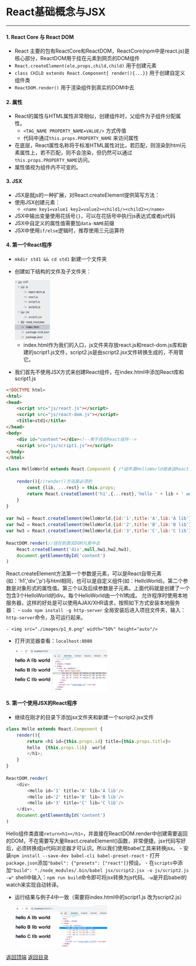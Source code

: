 # React基础概念与JSX
------
#### 1. React Core 与 React DOM
* React 主要的包有ReactCore和ReactDOM，ReactCore(npm中是react.js)是核心部分，ReactDOM用于挂在元素到网页的DOM组件
* `React.createElement(ele,props,child,child)` 用于创建元素
* `class CHILD extends React.Component{ render(){...}}` 用于创建自定义组件类
* `ReactDOM.render()` 用于渲染组件到真实的DOM中去

#### 2. 属性
* React的属性与HTML属性非常相似，创建组件时，父组件为子组件分配属性。
    - `<TAG_NAME PROPERTY_NAME=VALUE/>` 方式传值
    - 代码中通过`this.props.PROPERTY_NAME` 来访问属性
* 在底层，React属性名称将于标准HTML属性对比，若匹配，则渲染到html元素属性上，若不匹配，则不会渲染，但仍然可以通过`this.props.PROPERTY_NAME`访问。
* 属性值视为组件内不可变的。

#### 3. JSX
* JSX是就js的一种扩展，对React.createElement提供简写方法： <NAME/>
* 使用JSX创建元素：
    - `<name key1=value1 key2=value2><child1/><child2></name>`
* JSX中输出变量使用花括号`{}`，可以在花括号中执行js表达式或者js代码
* JSX中自定义的属性值需要加`data-NAME`前缀
* JSX中使用`if/else`逻辑时，推荐使用三元运算符

#### 4. 第一个React程序
* `mkdir std1 && cd std1` 新建一个文件夹
* 创建如下结构的文件及子文件夹：
    
    <img src="./images/p1_1.png" width="20%" height="auto"/>

    - index.html作为我们的入口，js文件夹存放react.js和react-dom.js库和新建的script1.js文件，script2.js是由script2.jsx文件转换生成的，不用管它。
* 我们首先不使用JSX方式来创建React组件，在index.html中添加React库和script1.js
```html
<!DOCTYPE html>
<html>
<head>
    <script src="js/react.js"></script>
    <script src="js/react-dom.js"></script>
    <title>std1</title>
</head>
<body>
    <div id="content"></div><!--用于挂在React组件-->
    <script src="js/script1.js"></script>
</body>
</html>
```
```javascript
class HelloWorld extends React.Component { /*组件类HelloWorld继承自React.Component*/

    render(){//render()方法是必须的
        const {lib, ...rest} = this.props;
        return React.createElement('h1',{...rest},'hello ' + lib + ' world');
    }
}

var hw1 = React.createElement(HelloWorld,{id:'1',title:'A',lib:'A lib'});
var hw2 = React.createElement(HelloWorld,{id:'2',title:'B',lib:'B lib'});
var hw3 = React.createElement(HelloWorld,{id:'3',title:'C',lib:'C lib'});

ReactDOM.render(//挂在到真实DOM元素中去
    React.createElement('div',null,hw1,hw2,hw3),
    document.getElementById('content')
)
```
React.createElement方法第一个参数是元素，可以是React自带元素(如：'h1','div','p')与html相同，也可以是自定义组件(如：HelloWorld)。第二个参数是对象形式的属性值。第三个以及后续参数是子元素。上面代码就是创建了一个包含3个HelloWorld的div。每个HelloWorld由一个h1构成。
允许程序时使用本地服务器，这样的好处是可以使用AJAX/XHR请求，按照如下方式安装本地服务器：
    - `sudo npm install -g http-server` 全局安装后进入项目文件夹，输入：`http-server`命令，及可运行起来。
    
    - <img src="./images/p1_0.png" width="50%" height="auto"/>
    
* 打开浏览器查看：`localhost:8080`

<img src="./images/p1_2.png" width="50%" height="auto" style="margin-left: 5%" />

#### 5. 第一个使用JSX的React程序
* 继续在刚才的目录下添加jsx文件夹和新建一个script2.jsx文件
```javascript
class Hello extends React.Component {
    render(){
        return <h1 id={this.props.id} title={this.props.title}>
        hello  {this.props.lib}  world
        </h1>;
    }
}

ReactDOM.render(
    <div>
        <Hello id='1' title='A' lib='A lib'/>
        <Hello id='2' title='B' lib='B lib'/>
        <Hello id='3' title='C' lib='C lib'/>
    </div>,
    document.getElementById('content')
)
```
Hello组件类直接`return<h1></h1>`，并直接在ReactDOM.render中创建需要返回的DOM，不在需要写大量React.createElement()函数，非常便捷。jsx代码写好后，必须转换成js代码浏览器才可认识。所以我们使用babel工具来转换jsx。
    - 安装`npm install --save-dev babel-cli babel-preset-react`
    - 打开`package.json`添加`"babel": {"presets": ["react"]}`预设。
    - 在`scripts`中添加`"build": "./node_modules/.bin/babel jsx/script2.jsx -o js/script2.js -w"` shell中输入：`npm run build`命令即可将jsx转换为js代码。`-w`是开启babel的watch来实现自动转译。
* 运行结果与例子4中一致（需要将index.html中的script1.js 改为script2.js）

<img src="./images/p1_3.png" width="50%" height="auto" style="margin-left: 5%"/>

[返回顶端](#React基础概念与JSX) [返回目录](../README.md) 
